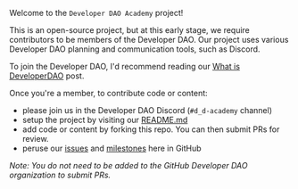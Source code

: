 Welcome to the `Developer DAO Academy` project!

This is an open-source project, but at this early stage, we require contributors
to be members of the Developer DAO. Our project uses various Developer DAO
planning and communication tools, such as Discord.

To join the Developer DAO, I'd recommend reading our
[What is DeveloperDAO](https://blog.developerdao.com/what-is-developer-dao)
post.

Once you're a member, to contribute code or content:

- please join us in the Developer DAO Discord (`#d_d-academy` channel)
- setup the project by visiting our [README.md](./README.md)
- add code or content by forking this repo. You can then submit PRs for review.
- peruse our [issues](https://github.com/Developer-DAO/academy/issues) and
  [milestones](https://github.com/Developer-DAO/academy/milestones) here in
  GitHub

_Note: You do not need to be added to the GitHub Developer DAO organization to
submit PRs._
